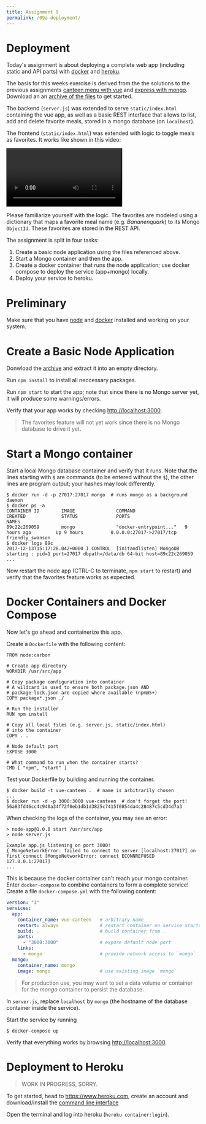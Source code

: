 ```yaml
---
title: Assignment 9
permalink: /09a-deployment/
---
```


# Deployment

Today's assignment is about deploying a complete web app (including static and API parts) with [docker](https://www.docker.com/) and [heroku](https://www.heroku.com/).

The basis for this weeks exercise is derived from the the solutions to the previous assignments [canteen menu with vue](/08a-vuejs/) and [express with mongo](/07a-express-db/).
Download an an [archive of the files](/09a-deployment.zip) to get started.

The backend (`server.js`) was extended to serve `static/index.html` containing the vue app, as well as a basic REST interface that allows to list, add and delete favorite meals, stored in a mongo database (on `localhost`).

The frontend (`static/index.html`) was extended with logic to toggle meals as favorites.
It works like shown in this video:

<video controls src="/assets/vue-node-docker.mp4" style="border: 1px solid black; max-with: 100%"></video>

Please familiarize yourself with the logic.
The favorites are modeled using a dictionary that maps a favorite meal name (e.g. _Bananenquark_) to its Mongo `ObjectId`.
These favorites are stored in the REST API.

The assignment is split in four tasks:

1. Create a basic node application using the files referenced above.
2. Start a Mongo container and then the app.
3. Create a docker container that runs the node application; use docker compose to deploy the service (app+mongo) locally.
4. Deploy your service to heroku.


# Preliminary

Make sure that you have [node](https://nodejs.org/) and [docker](https://www.docker.com/) installed and working on your system.


# Create a Basic Node Application

Donwload the [archive](/09a-deployment.zip) and extract it into an empty directory.

Run `npm install` to install all neccessary packages.

Run `npm start` to start the app; note that since there is no Mongo server yet, it will produce some warnings/errors.

Verify that your app works by checking <http://localhost:3000>.

> The favorites feature will not yet work since there is no Mongo database to drive it yet.


# Start a Mongo container

Start a local Mongo database container and verify that it runs.
Note that the lines starting with `$` are commands (to be entered without the `$`), the other lines are program output; your hashes may look differently.

```
$ docker run -d -p 27017:27017 mongo  # runs mongo as a background daemon
$ docker ps -a
CONTAINER ID        IMAGE               COMMAND                  CREATED             STATUS              PORTS                      NAMES
89c22c269059        mongo               "docker-entrypoint..."   9 hours ago         Up 9 hours          0.0.0.0:27017->27017/tcp   friendly_swanson
$ docker logs 89c
2017-12-13T15:17:28.042+0000 I CONTROL  [initandlisten] MongoDB starting : pid=1 port=27017 dbpath=/data/db 64-bit host=89c22c269059
...
```

Now restart the node app (CTRL-C to terminate, `npm start` to restart) and verify that the favorites feature works as expected.


# Docker Containers and Docker Compose

Now let's go ahead and containerize this app.

Create a `Dockerfile` with the following content:

```
FROM node:carbon

# Create app directory
WORKDIR /usr/src/app

# Copy package configuration into container
# A wildcard is used to ensure both package.json AND
# package-lock.json are copied where available (npm@5+)
COPY package*.json ./

# Run the installer
RUN npm install

# Copy all local files (e.g. server.js, static/index.html)
# into the container
COPY . .

# Node default port
EXPOSE 3000

# What command to run when the container starts?
CMD [ "npm", "start" ]
```

Test your Dockerfile by building and running the container.

```
$ docker build -t vue-canteen .  # name is arbitrarily chosen
...
$ docker run -d -p 3000:3000 vue-canteen  # don't forget the port!
56a83fd46cc4c940a34f72f0eb1db1d3825c7415f0854da4c28487c5cd34d7a3
```

When checking the logs of the container, you may see an error:

```
> node-app@1.0.0 start /usr/src/app
> node server.js

Example app.js listening on port 3000!
{ MongoNetworkError: failed to connect to server [localhost:27017] on first connect [MongoNetworkError: connect ECONNREFUSED 127.0.0.1:27017]
...
```

This is because the docker container can't reach your mongo container.
Enter `docker-compose` to combine containers to form a complete service!
Create a file `docker-compose.yml` with the following content:

```yaml
version: "3"
services:
  app:
    container_name: vue-canteen   # arbitrary name
    restart: always               # restart container on service startup?
    build: .                      # build container from .
    ports:
      - "3000:3000"               # expose default node port
    links:
      - mongo                     # provide network access to `mongo`
  mongo:
    container_name: mongo
    image: mongo                  # use existing image `mongo`
```

> For production use, you may want to set a data volume or container for the _mongo_ container to persist the database.

In `server.js`, replace `localhost` by `mongo` (the hostname of the database container inside the service).

Start the service by running

```
$ docker-compose up
```

Verify that everything works by browsing <http://localhost:3000>.


# Deployment to Heroku

> WORK IN PROGRESS, SORRY.

To get started, head to https://www.heroku.com, create an account and download/install the [command line interface](https://devcenter.heroku.com/articles/heroku-cli)

Open the terminal and log into heroku (`heroku container:login`).




